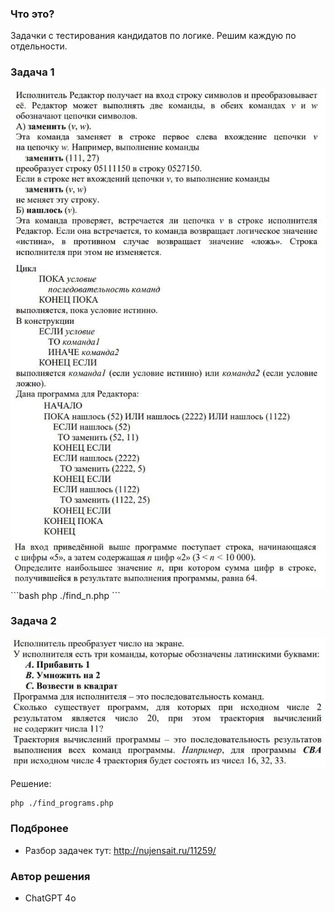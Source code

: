 ### Что это?

Задачки с тестирования кандидатов по логике. 
Решим каждую по отдельности.

### Задача 1
<img src="find_n.png" />
```bash
php ./find_n.php
```

### Задача 2
<img src="find_programs.png" />

Решение:
```bash
php ./find_programs.php
```

### Подбронее
- Разбор задачек тут: http://nujensait.ru/11259/

### Автор решения
- ChatGPT 4о